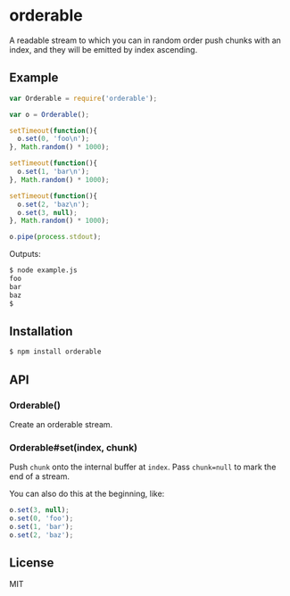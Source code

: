
# orderable

  A readable stream to which you can in random order push chunks with an index, and they will be emitted by index ascending.

## Example

```js
var Orderable = require('orderable');

var o = Orderable();

setTimeout(function(){
  o.set(0, 'foo\n');
}, Math.random() * 1000);

setTimeout(function(){
  o.set(1, 'bar\n');
}, Math.random() * 1000);

setTimeout(function(){
  o.set(2, 'baz\n');
  o.set(3, null);
}, Math.random() * 1000);

o.pipe(process.stdout);
```

  Outputs:

```bash
$ node example.js
foo
bar
baz
$
```

## Installation

```bash
$ npm install orderable
```

## API

### Orderable()

  Create an orderable stream.

### Orderable#set(index, chunk)

  Push `chunk` onto the internal buffer at `index`. Pass `chunk=null` to mark the end of a stream.

  You can also do this at the beginning, like:

```js
o.set(3, null);
o.set(0, 'foo');
o.set(1, 'bar');
o.set(2, 'baz');
```

## License

  MIT

